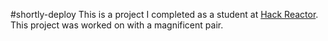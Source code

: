 #shortly-deploy
This is a project I completed as a student at [Hack Reactor](http://hackreactor.com). This project was worked on with a magnificent pair.
